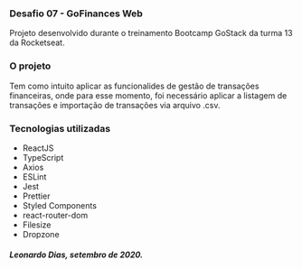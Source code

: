 ### Desafio 07 - GoFinances Web
Projeto desenvolvido durante o treinamento Bootcamp GoStack da turma 13 da Rocketseat.

### O projeto
Tem como intuito aplicar as funcionalides de gestão de transações financeiras, onde para esse momento, foi necessário aplicar a listagem de transações e importação de transações via arquivo .csv.

### Tecnologias utilizadas
- ReactJS
- TypeScript
- Axios
- ESLint
- Jest
- Prettier
- Styled Components
- react-router-dom
- Filesize
- Dropzone

##### Leonardo Dias, setembro de 2020.
